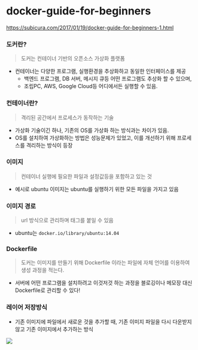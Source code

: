# docker-guide-for-beginners

https://subicura.com/2017/01/19/docker-guide-for-beginners-1.html

### 도커란?

> 도커는 컨테이너 기반의 오픈소스 가상화 플랫폼

- 컨테이너는 다양한 프로그램, 실행환경을 추상화하고 동일한 인터페이스를 제공
  - 백엔드 프로그램, DB 서버, 메시지 큐등 어떤 프로그램도 추상화 할 수 있으며,
  - 조립PC, AWS, Google Cloud등 어디에서든 실행할 수 있음.

### 컨테이너란?

> 격리된 공간에서 프로세스가 동작하는 기술

- 가상화 기술이긴 하나, 기존의 OS를 가상화 하는 방식과는 차이가 있음.
- OS를 설치하여 가상화하는 방법은 성능문제가 있었고, 이를 개선하기 위해 프로세스를 격리하는 방식이 등장

### 이미지

> 컨테이너 실행에 필요한 파일과 설정값등을 포함하고 있는 것

- 예시로 ubuntu 이미지는 ubuntu를 실행하기 위한 모든 파일을 가지고 있음

### 이미지 경로

> url 방식으로 관리하며 태그를 붙일 수 있음

- ubuntu는 `docker.io/library/ubuntu:14.04`

### Dockerfile

> 도커는 이미지를 만들기 위해 Dockerfile 이라는 파일에 자체 언어를 이용하여 생성 과정을 적는다.

- 서버에 어떤 프로그램을 설치하려고 이것저것 하는 과정을 블로깅이나 메모장 대신 Dockerfile로 관리할 수 있다!

### 레이어 저장방식

- 기존 이미지에 파일에서 새로운 것을 추가할 때, 기존 이미지 파일을 다시 다운받지 않고 기존 이미지에서 추가하는 방식

![](https://subicura.com/assets/article_images/2017-01-19-docker-guide-for-beginners-1/image-layer.png)
